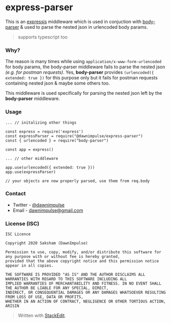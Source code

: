 # express-parser
This is an [expressjs](https://expressjs.com/) middleware which is used in conjuction with [body-parser](https://www.npmjs.com/package/body-parser) & used to parse the nested json in urlencoded body params.
> supports typescript too

### Why?
The reason is many times while using `application/x-www-form-urlencoded` for body params, the body-parser middleware fails to parse the nested json *(e.g. for postman requests)*. Yes, **body-parser** provides `(urlencoded({ extended: true })` for this purpose only but it fails for postman requests containing nested json & maybe some others too.

This middleware is used specifically for parsing the nested json left by the **body-parser** middleware.

### Usage

```
... // initalizing other things

const express = require('express')
const expressParser = require("@dawnimpulse/express-parser")
const { urlencoded } = require("body-parser")

const app = express()

... // other middleware

app.use(urlencoded({ extended: true }))
app.use(expressParser)

// your objects are now properly parsed, use them from req.body 

```

### Contact  
  
+ Twitter - [@dawnimpulse](https://twitter.com/dawnimpulse)  
+ Email - [dawnimpulse@gmail.com](mailto:dawnimpulse@gmail.com)
  
    
  
### License (ISC)  
~~~~
ISC Licence

Copyright 2020 Saksham (DawnImpulse)

Permission to use, copy, modify, and/or distribute this software for any purpose with or without fee is hereby granted,
provided that the above copyright notice and this permission notice appear in all copies.

THE SOFTWARE IS PROVIDED "AS IS" AND THE AUTHOR DISCLAIMS ALL WARRANTIES WITH REGARD TO THIS SOFTWARE INCLUDING ALL
IMPLIED WARRANTIES OF MERCHANTABILITY AND FITNESS. IN NO EVENT SHALL THE AUTHOR BE LIABLE FOR ANY SPECIAL, DIRECT,
INDIRECT, OR CONSEQUENTIAL DAMAGES OR ANY DAMAGES WHATSOEVER RESULTING FROM LOSS OF USE, DATA OR PROFITS,
WHETHER IN AN ACTION OF CONTRACT, NEGLIGENCE OR OTHER TORTIOUS ACTION, ARISIN
~~~~

> Written with [StackEdit](https://stackedit.io/).